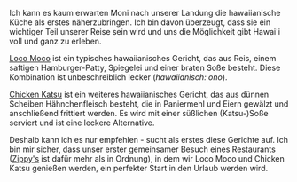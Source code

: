 Ich kann es kaum erwarten Moni nach unserer Landung die hawaiianische Küche als erstes näherzubringen. Ich bin davon überzeugt, dass sie ein wichtiger Teil unserer Reise sein wird und uns die Möglichkeit gibt Hawai'i voll und ganz zu erleben.

[Loco Moco](https://www.zippys.com/food/daily-plates/loco-moco/) ist ein typisches hawaiianisches Gericht, das aus Reis, einem saftigen Hamburger-Patty, Spiegelei und einer braten Soße besteht. Diese Kombination ist unbeschreiblich lecker (*hawaiianisch: ono*).

[Chicken Katsu](https://www.zippys.com/food/daily-plates/chicken-katsu/) ist ein weiteres hawaiianisches Gericht, das aus dünnen Scheiben Hähnchenfleisch besteht, die in Paniermehl und Eiern gewälzt und anschließend frittiert werden. Es wird mit einer süßlichen (Katsu-)Soße serviert und ist eine leckere Alternative.

Deshalb kann ich es nur empfehlen - sucht als erstes diese Gerichte auf. Ich bin mir sicher, dass unser erster gemeinsamer Besuch eines Restaurants ([Zippy's](https://www.zippys.com/) ist dafür mehr als in Ordnung), in dem wir Loco Moco und Chicken Katsu genießen werden, ein perfekter Start in den Urlaub werden wird.
